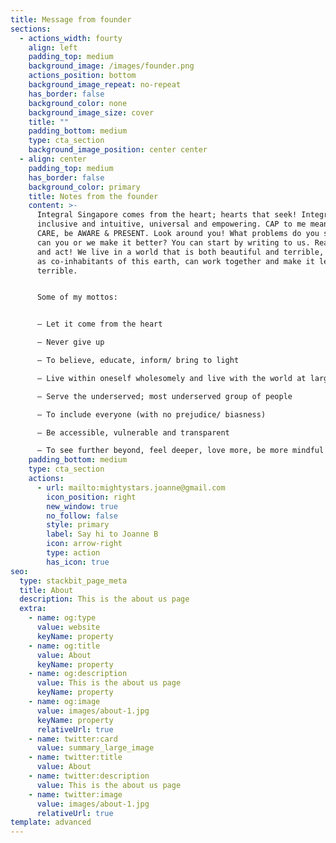 ```yaml
---
title: Message from founder
sections:
  - actions_width: fourty
    align: left
    padding_top: medium
    background_image: /images/founder.png
    actions_position: bottom
    background_image_repeat: no-repeat
    has_border: false
    background_color: none
    background_image_size: cover
    title: ""
    padding_bottom: medium
    type: cta_section
    background_image_position: center center
  - align: center
    padding_top: medium
    has_border: false
    background_color: primary
    title: Notes from the founder
    content: >-
      Integral Singapore comes from the heart; hearts that seek! Integral is
      inclusive and intuitive, universal and empowering. CAP to me means to
      CARE, be AWARE & PRESENT. Look around you! What problems do you see? How
      can you or we make it better? You can start by writing to us. Reach out
      and act! We live in a world that is both beautiful and terrible, but we,
      as co-inhabitants of this earth, can work together and make it less
      terrible.


      Some of my mottos:


      – Let it come from the heart

      – Never give up

      – To believe, educate, inform/ bring to light

      – Live within oneself wholesomely and live with the world at large harmoniously

      – Serve the underserved; most underserved group of people

      – To include everyone (with no prejudice/ biasness)

      – Be accessible, vulnerable and transparent

      – To see further beyond, feel deeper, love more, be more mindful than previously done
    padding_bottom: medium
    type: cta_section
    actions:
      - url: mailto:mightystars.joanne@gmail.com
        icon_position: right
        new_window: true
        no_follow: false
        style: primary
        label: Say hi to Joanne B
        icon: arrow-right
        type: action
        has_icon: true
seo:
  type: stackbit_page_meta
  title: About
  description: This is the about us page
  extra:
    - name: og:type
      value: website
      keyName: property
    - name: og:title
      value: About
      keyName: property
    - name: og:description
      value: This is the about us page
      keyName: property
    - name: og:image
      value: images/about-1.jpg
      keyName: property
      relativeUrl: true
    - name: twitter:card
      value: summary_large_image
    - name: twitter:title
      value: About
    - name: twitter:description
      value: This is the about us page
    - name: twitter:image
      value: images/about-1.jpg
      relativeUrl: true
template: advanced
---
```

